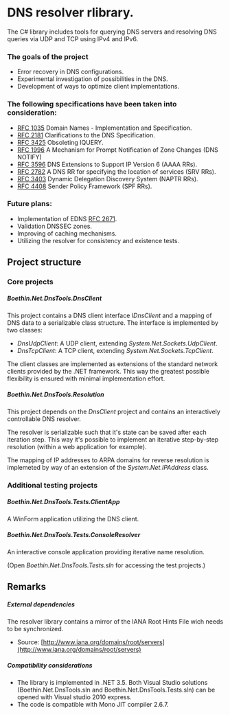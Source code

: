 DNS resolver rlibrary.
==============================================

The C# library includes tools for querying DNS servers and resolving DNS queries via UDP and TCP using IPv4 and IPv6.

### The goals of the project

  - Error recovery in DNS configurations.
  - Experimental investigation of possibilities in the DNS.
  - Development of ways to optimize client implementations.

### The following specifications have been taken into consideration:
  - [RFC 1035](http://tools.ietf.org/html/rfc1035) Domain Names - Implementation and Specification.
  - [RFC 2181](http://tools.ietf.org/html/rfc2181) Clarifications to the DNS Specification.
  - [RFC 3425](http://tools.ietf.org/html/rfc3425) Obsoleting IQUERY.
  - [RFC 1996](http://tools.ietf.org/html/rfc1996) A Mechanism for Prompt Notification of Zone Changes (DNS NOTIFY)
  - [RFC 3596](http://tools.ietf.org/html/rfc3596) DNS Extensions to Support IP Version 6 (AAAA RRs).
  - [RFC 2782](http://tools.ietf.org/html/rfc2782) A DNS RR for specifying the location of services (SRV RRs).
  - [RFC 3403](http://tools.ietf.org/html/rfc3403) Dynamic Delegation Discovery System (NAPTR RRs).
  - [RFC 4408](http://tools.ietf.org/html/rfc4408) Sender Policy Framework (SPF RRs).

### Future plans:
  - Implementation of EDNS [RFC 2671](http://tools.ietf.org/html/rfc2671).
  - Validation DNSSEC zones.
  - Improving of caching mechanisms.
  - Utilizing the resolver for consistency and existence tests.

Project structure
-----------------

### Core projects

##### *Boethin.Net.DnsTools.DnsClient*

This project contains a DNS client interface *IDnsClient* and a mapping of DNS data to a serializable class structure. The interface is implemented by two classes:

   - *DnsUdpClient*: A UDP client, extending *System.Net.Sockets.UdpClient*.
   - *DnsTcpClient*: A TCP client, extending *System.Net.Sockets.TcpClient*.

The client classes are implemented as extensions of the standard network clients provided by the .NET framework. This way the greatest possible flexibility is ensured with minimal implementation effort.

##### *Boethin.Net.DnsTools.Resolution*

This project depends on the *DnsClient* project and contains an interactively controllable DNS resolver.

The resolver is serializable such that it's state can be saved after each iteration step. This way it's possible to implement an iterative step-by-step resolution (within a web application for example).

The mapping of IP addresses to ARPA domains for reverse resolution is implemeted by way of an extension of the *System.Net.IPAddress* class.

### Additional testing projects

##### *Boethin.Net.DnsTools.Tests.ClientApp*

A WinForm application utilizing the DNS client.

##### *Boethin.Net.DnsTools.Tests.ConsoleResolver*

An interactive console application providing iterative name resolution.

(Open *Boethin.Net.DnsTools.Tests.sln* for accessing the test projects.)


Remarks
-------

##### External dependencies

The resolver library contains a mirror of the IANA Root Hints File wich needs to be synchronized.
- Source: [http://www.iana.org/domains/root/servers](http://www.iana.org/domains/root/servers)

##### Compatibility considerations

- The library is implemented in .NET 3.5. Both Visual Studio solutions (Boethin.Net.DnsTools.sln and Boethin.Net.DnsTools.Tests.sln) can be opened with Visual studio 2010 express.
- The code is compatible with Mono JIT compiler 2.6.7.

